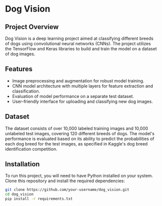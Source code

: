 # Dog Vision

## Project Overview

Dog Vision is a deep learning project aimed at classifying different breeds of dogs using convolutional neural networks (CNNs). The project utilizes the TensorFlow and Keras libraries to build and train the model on a dataset of dog images.

## Features

- Image preprocessing and augmentation for robust model training.
- CNN model architecture with multiple layers for feature extraction and classification.
- Evaluation of model performance on a separate test dataset.
- User-friendly interface for uploading and classifying new dog images.
## Dataset
The dataset consists of over 10,000 labeled training images and 10,000 unlabeled test images, covering 120 different breeds of dogs. The model's performance is evaluated based on its ability to predict the probabilities of each dog breed for the test images, as specified in Kaggle's dog breed identification competition.

## Installation

To run this project, you will need to have Python installed on your system. Clone this repository and install the required dependencies:

```bash
git clone https://github.com/your-username/dog_vision.git
cd dog_vision
pip install -r requirements.txt

